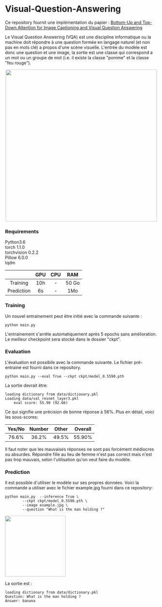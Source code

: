 # Visual-Question-Answering

Ce repository fournit une implémentation du papier : [Bottom-Up and Top-Down Attention for Image Captioning and Visual Question Answering](https://arxiv.org/abs/1707.07998)

Le Visual Question Answering (VQA) est une discipline informatique ou la machine doit répondre à une question formée en langage naturel (et non pas en mots clé) a propos d'une scène visuelle. L'entrée du modèle est donc une question et une image, la sortie est une classe qui correspond a un mot ou un groupe de mot (i.e. il existe la classe "pomme" et la classe "feu rouge").

<p align="center">
<img src="https://visualqa.org/static/img/challenge.png" width="500px" align="center" />
</p>

### Requirements

Python3.6<br/>
torch 1.1.0<br/>
torchvision 0.2.2<br/>
Pillow 6.0.0<br/>
tqdm<br/>


|         | GPU     | CPU  | RAM |
|:-------------:|:-------------:|:-------------:|:-------------:|
| Training     | 10h | - | 50 Go |
| Prediction     | 6s | - | 1Mo |


### Training
Un nouvel entrainement peut être initié avec la commande suivante :
```
python main.py  
```
L'entrainement s'arrête automatiquement après 5 epochs sans amélioration.
Le meilleur checkpoint sera stocké dans le dossier "ckpt".

### Evaluation
L'évaluation est possibile avec la commande suivante. Le fichier pré-entrainé est fourni dans ce repository.
```
python main.py --eval True --ckpt ckpt/model_0.5590.pth
```
La sortie devrait être:
```
loading dictionary from data/dictionary.pkl
Loading data/val_resnet_layer3.pkl
	eval score: 55.90 (92.66)
```
Ce qui signifie une précision de bonne réponse à 56%. Plus en détail, voici les sous-scores:

| Yes/No        | Number     | Other  | Overall |
|:-------------:|:-------------:|:-------------:|:-------------:|
| 76.6%      | 36.2% | 49.5% | 55.90% |

Il faut noter que les mauvaises réponses ne sont pas forcément médiocres ou absurdes. Répondre fille au lieu de femme n'est pas correct mais n'est pas trop mauvais, selon l'utilisation qu'on veut faire du modèle.

### Prediction

Il est possible d'utiliser le modèle sur ses propres données. Voici la commande a utiliser avec le fichier example.jpg fourni dans ce repository:
```
python main.py  --inference True \
		--ckpt ckpt/model_0.5590.pth \
		--image example.jpg \
		--question "What is the man holding ?"
```
<img src="https://github.com/numediart/Visual-Question-Answering/blob/master/example.jpg?raw=true&s=100" width="200" />

La sortie est :
```
loading dictionary from data/dictionary.pkl
Question: What is the man holding ?
Answer: banana
```


     
